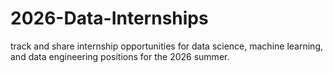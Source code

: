 # 2026-Data-Internships
track and share internship opportunities for data science, machine learning, and data engineering positions for the 2026 summer. 
